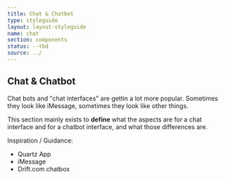 ```yaml
---
title: Chat & Chatbot
type: styleguide
layout: layout-styleguide
name: chat
section: components
status: --tbd
source: ../
---
```


<main markdown="1">

## Chat & Chatbot

Chat bots and "chat interfaces" are gettin a lot more popular. Sometimes they look like iMessage, sometimes they look like other things.

This section mainly exists to **define** what the aspects are for a chat interface and for a chatbot interface, and what those differences are.

Inspiration / Guidance:

- Quartz App
- iMessage
- Drift.com chatbox


</main>